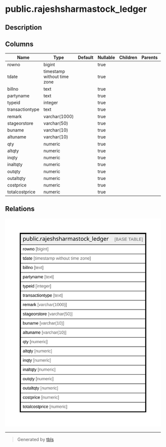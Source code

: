 # public.rajeshsharmastock_ledger

## Description

## Columns

| Name | Type | Default | Nullable | Children | Parents | Comment |
| ---- | ---- | ------- | -------- | -------- | ------- | ------- |
| rowno | bigint |  | true |  |  |  |
| tdate | timestamp without time zone |  | true |  |  |  |
| billno | text |  | true |  |  |  |
| partyname | text |  | true |  |  |  |
| typeid | integer |  | true |  |  |  |
| transactiontype | text |  | true |  |  |  |
| remark | varchar(1000) |  | true |  |  |  |
| stageorstore | varchar(50) |  | true |  |  |  |
| buname | varchar(10) |  | true |  |  |  |
| altuname | varchar(10) |  | true |  |  |  |
| qty | numeric |  | true |  |  |  |
| altqty | numeric |  | true |  |  |  |
| inqty | numeric |  | true |  |  |  |
| inaltqty | numeric |  | true |  |  |  |
| outqty | numeric |  | true |  |  |  |
| outaltqty | numeric |  | true |  |  |  |
| costprice | numeric |  | true |  |  |  |
| totalcostprice | numeric |  | true |  |  |  |

## Relations

![er](public.rajeshsharmastock_ledger.svg)

---

> Generated by [tbls](https://github.com/k1LoW/tbls)
